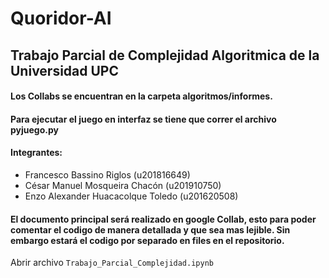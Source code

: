 # Quoridor-AI
## Trabajo Parcial de Complejidad Algoritmica de la Universidad UPC
#### Los Collabs se encuentran en la carpeta algoritmos/informes.
#### Para ejecutar el juego en interfaz se tiene que correr el archivo pyjuego.py
#### Integrantes: 
* Francesco Bassino Riglos (u201816649)
* César Manuel Mosqueira Chacón (u201910750)
* Enzo Alexander Huacacolque Toledo (u201620508)
#### El documento principal será realizado en google Collab, esto para poder comentar el codigo de manera detallada y que sea mas lejible. Sin embargo estará el codigo por separado en files en el repositorio.
Abrir archivo `Trabajo_Parcial_Complejidad.ipynb`

